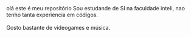 <t1>
  olá este é meu repositório
<t1/>

<p1>
  Sou estudande de SI na faculdade inteli, nao tenho tanta experiencia em códigos.
  <p1/>
    <br>
    <br>
    
    
 <p2> 
 Gosto bastante de videogames e música.
 <p2/>  
<!--go
**nicholasmillani/nicholasmillani** is a ✨ _special_ ✨ repository because its `README.md` (this file) appears on your GitHub profile.

Here are some ideas to get you started:

- 🔭 I’m currently working on ...
- 🌱 I’m currently learning ...
- 👯 I’m looking to collaborate on ...
- 🤔 I’m looking for help with ...
- 💬 Ask me about ...
- 📫 How to reach me: ...
- 😄 Pronouns: ..
- ⚡ Fun fact: ...
-->
